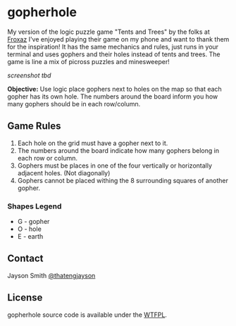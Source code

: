 # gopherhole

My version of the logic puzzle game "Tents and Trees" by the folks at [Froxaz](https://www.frozax.com/) I've enjoyed playing their game on my phone and want to thank them for the inspiration! It has the same mechanics and rules, just runs in your terminal and uses gophers and their holes instead of tents and trees. The game is line a mix of picross puzzles and minesweeper!

*screenshot tbd*

**Objective:** Use logic place gophers next to holes on the map so that each gopher has its own hole. The numbers around the board inform you how many gophers should be in each row/column.

## Game Rules

1. Each hole on the grid must have a gopher next to it.
1. The numbers around the board indicate how many gophers belong in each row or column.
1. Gophers must be places in one of the four vertically or horizontally adjacent holes. (Not diagonally)
1. Gophers cannot be placed withing the 8 surrounding squares of another gopher.

### Shapes Legend

* G - gopher
* O - hole
* E - earth

## Contact

Jayson Smith [@thatengjayson](https://twitter.com/thatengjayson)

## License

gopherhole source code is available under the [WTFPL](LICENSE.md).
